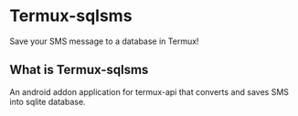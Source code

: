 # Termux-sqlsms
Save your SMS message to a database in Termux!
## What is Termux-sqlsms 
An android addon application for termux-api that converts and saves SMS into sqlite database.


